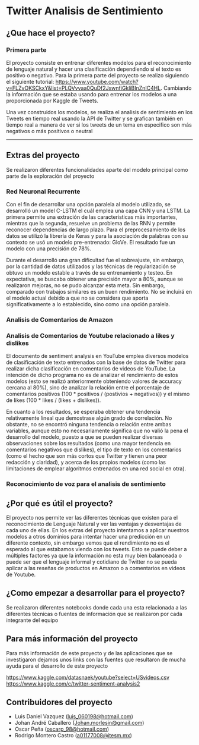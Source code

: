 # Twitter Analisis de Sentimiento

## ¿Que hace el proyecto?

### Primera parte
El proyecto consiste en entrenar diferentes modelos para el reconocimiento de lenguaje natural y hacer una clasificación dependiendo si el texto es positivo o negativo.
Para la primera parte del proyecto se realizo siguiendo el siguiente tutorial: https://www.youtube.com/watch?v=FLZvOKSCkxY&list=PLQVvvaa0QuDf2JswnfiGkliBInZnIC4HL. Cambiando
la información que se estaba usando para entrenar los modelos a una proporcionada por Kaggle de Tweets.

Una vez construidos los modelos, se realiza el analisis de sentimiento en los Tweets en tiempo real usando la API de Twitter y se grafican también en tiempo real a manera de ver si los tweets de un tema en especifico son más negativos o más positivos o neutral

---
## Extras del proyecto
Se realizaron diferentes funcionalidades aparte del modelo principal como parte de la exploración del proyecto

### Red Neuronal Recurrente 
Con el fin de desarrollar una opción paralela al modelo utilizado, se desarrolló un model C-LSTM el cuál emplea una capa CNN y una LSTM. La primera permite una extración de las caracteristicas más importantes, mientras que la segunda, resuelve un problema de las RNN y permite reconocer dependencias de largo plazo. Para el preprocesamiento de los datos se utilizó la librería de Keras y para la asociación de palabras con su contexto se usó un modelo pre-entrenado: GloVe. El resultado fue un modelo con una precisión de 78%.

Durante el desarrolló una gran dificultad fue el sobreajuste, sin embargo, por la cantidad de datos utilizados y las técnicas de regularización se obtuvo un modelo estable a través de su entrenamiento y testeo. En expectativa, se buscaba obtener una precisión mayor a 80%, aunque se realizaron mejoras, no se pudo alcanzar esta meta. Sin embargo, comparado con trabajos similares es un buen rendimiento. No se incluirá en el modelo actual debido a que no se considera que aporta significativamente a lo establecido, sino como una opción paralela. 

### Analisis de Comentarios de Amazon

### Analisis de Comentarios de Youtube relacionado a likes y dislikes
El documento de sentiment analysis en YouTube emplea diversos modelos de clasificación de texto entrenados con la base de datos de Twitter para realizar dicha clasificación en comentarios de videos de YouTube. La intención de dicho programa no es de analizar el rendimiento de estos modelos (esto se realizó anteriormente obteniendo valores de accuracy cercana al 80%), sino de analizar la relación entre el porcentaje de comentarios positivos (100 * positivos / (postivios + negativos)) y el mismo de likes (100 * likes / (likes + dislikes)).

En cuanto a los resultados, se esperaba obtener una tendencia relativamente lineal que demostrase algún grado de correlación. No obstante, no se encontró ninguna tendencia o relación entre ambas variables, aunque esto no necesariamente significa que no valió la pena el desarrollo del modelo, puesto a que se pueden realizar diversas observaciones sobre los resultados (como una mayor tendencia en comentarios negativos que dislikes), el tipo de texto en los comentarios (como el hecho que son más cortos que Twitter y tienen una peor redacción y claridad), y acerca de los propios modelos (como las limitaciones de emplear algoritmos entrenados en una red social en otra).

### Reconocimiento de voz para el analisis de sentimiento


## ¿Por qué es útil el proyecto?
El proyecto nos permite ver las diferentes técnicas que existen para el reconocimiento de Lenguaje Natural y ver las ventajas y desventajas de cada uno de ellas. 
En los extras del proyecto intentamos a aplicar nuestros modelos a otros dominios para intentar hacer una predicción en un diferente contexto, sin embargo vemos que el rendimiento no es el esperado al que estabamos viendo con los tweets.
Esto se puede deber a múltiples factores ya que la información no esta muy bien balanceada o puede ser que el lenguaje informal y cotidiano de Twitter no se pueda aplicar a las reseñas de productos en Amazon o a comentarios en videos de Youtube.

## ¿Como empezar a desarrollar para el proyecto?
Se realizaron diferentes notebooks donde cada una esta relacionada a las diferentes técnicas o fuentes de información que se realizaron por cada integrante del equipo

## Para más información del proyecto
Para más información de este proyecto y de las aplicaciones que se investigaron dejamos unos links con las fuentes que resultaron de mucha ayuda para el desarrollo de este proyecto

https://www.kaggle.com/datasnaek/youtube?select=USvideos.csv
https://www.kaggle.com/c/twitter-sentiment-analysis2

## Contribuidores del proyecto
- Luis Daniel Vazquez (luis_060198@hotmail.com)
- Johan André Caballero (Johan.morlesin@gmail.com)
- Oscar Peña (oscarp_98@hotmail.com)
- Rodrigo Montero Castro (a01177008@itesm.mx)


